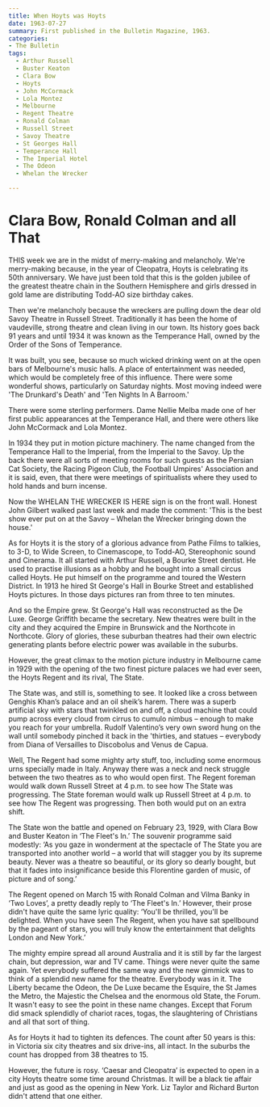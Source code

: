 ```yaml
---
title: When Hoyts was Hoyts
date: 1963-07-27
summary: First published in the Bulletin Magazine, 1963.
categories:
- The Bulletin
tags:
  - Arthur Russell
  - Buster Keaton
  - Clara Bow
  - Hoyts
  - John McCormack 
  - Lola Montez
  - Melbourne
  - Regent Theatre
  - Ronald Colman
  - Russell Street
  - Savoy Theatre
  - St Georges Hall
  - Temperance Hall
  - The Imperial Hotel
  - The Odeon
  - Whelan the Wrecker

---
```


# Clara Bow, Ronald Colman and all That

THIS week we are in the midst of merry-making and melancholy.  We're merry-making because, in the year of Cleopatra, Hoyts is celebrating its 50th anniversary.  We have just been told that this is the golden jubilee of the greatest theatre chain in the Southern Hemisphere and girls dressed in gold lame are distributing Todd-AO size birthday cakes.

Then we're melancholy because the wreckers are pulling down the dear old Savoy Theatre in Russell Street.  Traditionally it has been the home of vaudeville, strong theatre and clean living in our town.  Its history goes back 91 years and until 1934 it was known as the Temperance Hall, owned by the Order of the Sons of Temperance.

It was built, you see, because so much wicked drinking went on at the open bars of Melbourne's music halls.  A place of entertainment was needed, which would be completely free of this influence.  There were some wonderful shows, particularly on Saturday nights.  Most moving indeed were 'The Drunkard's Death' and 'Ten Nights In A Barroom.'

There were some sterling performers.  Dame Nellie Melba made one of her first public appearances at the Temperance Hall, and there were others like John McCormack and Lola Montez.

In 1934 they put in motion picture machinery.  The name changed from the Temperance Hall to the Imperial, from the Imperial to the Savoy.  Up the back there were all sorts of meeting rooms for such guests as the Persian Cat Society, the Racing Pigeon Club, the Football Umpires' Association and it is said, even, that there were meetings of spiritualists where they used to hold hands and burn incense.

Now the WHELAN THE WRECKER IS HERE sign is on the front wall.  Honest John Gilbert walked past last week and made the comment: 'This is the best show ever put on at the Savoy – Whelan the Wrecker bringing down the house.'

As for Hoyts it is the story of a glorious advance from Pathe Films to talkies, to 3-D, to Wide Screen, to Cinemascope, to Todd-AO, Stereophonic sound and Cinerama. It all started with Arthur Russell, a Bourke Street dentist.  He used to practise illusions as a hobby and he bought into a small circus called Hoyts.  He put himself on the programme and toured the Western District.  In 1913 he hired St George's Hall in Bourke Street and established Hoyts pictures.  In those days pictures ran from three to ten minutes.

And so the Empire grew.  St George's Hall was reconstructed as the De Luxe.  George Griffith became the secretary.  New theatres were built in the city and they acquired the Empire in Brunswick and the Northcote in Northcote.  Glory of glories, these suburban theatres had their own electric generating plants before electric power was available in the suburbs.

However, the great climax to the motion picture industry in Melbourne came in 1929 with the opening of the two finest picture palaces we had ever seen, the Hoyts Regent and its rival, The State.

The State was, and still is, something to see. It looked like a cross between Genghis Khan’s palace and an oil sheik’s harem. There was a superb artificial sky with stars that twinkled on and off, a cloud machine that could pump across every cloud from cirrus to cumulo nimbus – enough to make you reach for your umbrella. Rudolf Valentino’s very own sword hung on the wall until somebody pinched it back in the 'thirties, and statues – everybody from Diana of Versailles to Discobolus and Venus de Capua.

Well, The Regent had some mighty arty stuff, too, including some enormous urns specially made in Italy.  Anyway there was a neck and neck struggle between the two theatres as to who would open first.  The Regent foreman would walk down Russell Street at 4 p.m. to see how The State was progressing.  The State foreman would walk up Russell Street at 4 p.m. to see how The Regent was progressing.  Then both would put on an extra shift.

The State won the battle and opened on February 23, 1929, with Clara Bow and Buster Keaton in ‘The Fleet's In.’ The souvenir programme said modestly: ‘As you gaze in wonderment at the spectacle of The State you are transported into another world – a world that will stagger you by its supreme beauty.  Never was a theatre so beautiful, or its glory so dearly bought, but that it fades into insignificance beside this Florentine garden of music, of picture and of song.’

The Regent opened on March 15 with Ronald Colman and Vilma Banky in ‘Two Loves’, a pretty deadly reply to ‘The Fleet's In.’ However, their prose didn't have quite the same lyric quality: ‘You'll be thrilled, you'll be delighted.  When you have seen The Regent, when you have sat spellbound by the pageant of stars, you will truly know the entertainment that delights London and New York.’

The mighty empire spread all around Australia and it is still by far the largest chain, but depression, war and TV came.  Things were never quite the same again.  Yet everybody suffered the same way and the new gimmick was to think of a splendid new name for the theatre.  Everybody was in it.  The Liberty became the Odeon, the De Luxe became the Esquire, the St James the Metro, the Majestic the Chelsea and the enormous old State, the Forum.  It wasn't easy to see the point in these name changes.  Except that Forum did smack splendidly of chariot races, togas, the slaughtering of Christians and all that sort of thing.

As for Hoyts it had to tighten its defences.  The count after 50 years is this:  in Victoria six city theatres and six drive-ins, all intact.  In the suburbs the count has dropped from 38 theatres to 15.

However, the future is rosy.  ‘Caesar and Cleopatra’ is expected to open in a city Hoyts theatre some time around Christmas.  It will be a black tie affair and just as good as the opening in New York.  Liz Taylor and Richard Burton didn't attend that one either.
